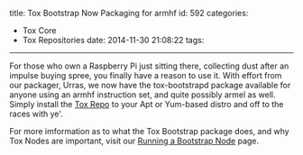 title: Tox Bootstrap Now Packaging for armhf
id: 592
categories:
  - Tox Core
  - Tox Repositories
date: 2014-11-30 21:08:22
tags:
---

For those who own a Raspberry Pi just sitting there, collecting dust after an impulse buying spree, you finally have a reason to use it. With effort from our packager, Urras, we now have the tox-bootstrapd package available for anyone using an armhf instruction set, and quite possibly armel as well. Simply install the [Tox Repo](https://wiki.tox.im/Binaries#Apt.2FAptitude_.28Debian.2C_Ubuntu.2C_Mint.2C_etc..29) to your Apt or Yum-based distro and off to the races with ye'.

For more imformation as to what the Tox Bootstrap package does, and why Tox Nodes are important, visit our [Running a Bootstrap Node](https://blog.libtoxcore.so/running-a-bootstrap-node) page.
